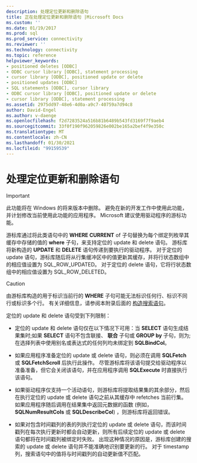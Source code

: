 ```yaml
---
description: 处理定位更新和删除语句
title: 正在处理定位更新和删除语句 |Microsoft Docs
ms.custom: ''
ms.date: 01/19/2017
ms.prod: sql
ms.prod_service: connectivity
ms.reviewer: ''
ms.technology: connectivity
ms.topic: reference
helpviewer_keywords:
- positioned deletes [ODBC]
- ODBC cursor library [ODBC], statement processing
- cursor library [ODBC], positioned update or delete
- positioned updates [ODBC]
- SQL statements [ODBC], cursor library
- ODBC cursor library [ODBC], positioned update or delete
- cursor library [ODBC], statement processing
ms.assetid: 2975dd97-48e6-4d0a-a9c7-40759a7d94c8
author: David-Engel
ms.author: v-daenge
ms.openlocfilehash: f2d7283524a516b81b6489b543fd3169f7f9aeb4
ms.sourcegitcommit: 33f0f190f962059826e002be165a2bef4f9e350c
ms.translationtype: MT
ms.contentlocale: zh-CN
ms.lasthandoff: 01/30/2021
ms.locfileid: "99159539"
---
```

# <a name="processing-positioned-update-and-delete-statements"></a>处理定位更新和删除语句
> [!IMPORTANT]  
>  此功能将在 Windows 的将来版本中删除。 避免在新的开发工作中使用此功能，并计划修改当前使用此功能的应用程序。 Microsoft 建议使用驱动程序的游标功能。  
  
 游标库通过将此类语句中的 **WHERE CURRENT** of 子句替换为每个绑定列枚举其缓存中存储的值的 **where** 子句，来支持定位的 update 和 delete 语句。 游标库将新构造的 **UPDATE** 和 **DELETE** 语句传递到要执行的驱动程序。 对于定位的 update 语句，游标库随后将从行集缓冲区中的值更新其缓存，并将行状态数组中的相应值设置为 SQL_ROW_UPDATED。 对于定位的 delete 语句，它将行状态数组中的相应值设置为 SQL_ROW_DELETED。  
  
> [!CAUTION]  
>  由游标库构造的用于标识当前行的 **WHERE** 子句可能无法标识任何行、标识不同行或标识多个行。 有关详细信息，请参阅本附录后面的 [构造搜索语句](../../../odbc/reference/appendixes/constructing-searched-statements.md)。  
  
 定位的 update 和 delete 语句受到下列限制：  
  
-   定位的 update 和 delete 语句仅在以下情况下可用：当 **SELECT** 语句生成结果集时;如果 **SELECT** 语句不包含联接、 **联合** 子句或 **GROUP by** 子句，则为;在选择列表中使用别名或表达式的任何列均未绑定到 **SQLBindCol**。  
  
-   如果应用程序准备定位的 update 或 delete 语句，则必须在调用 **SQLFetch** 或 **SQLFetchScroll** 后执行此操作。 尽管游标库将该语句提交给驱动程序以准备准备，但它会关闭该语句，并在应用程序调用 **SQLExecute** 时直接执行该语句。  
  
-   如果驱动程序仅支持一个活动语句，则游标库将提取结果集的其余部分，然后在执行定位的 update 或 delete 语句之前从其缓存中 refetches 当前行集。 如果应用程序随后调用在结果集中返回元数据的函数 (例如， **SQLNumResultCols** 或 **SQLDescribeCol**) ，则游标库将返回错误。  
  
-   如果对包含时间戳列的表的列执行定位的 update 或 delete 语句，而该时间戳列在每次执行更新时都会自动更新，则所有后续定位的 update 或 delete 语句都将在时间戳列被绑定时失败。 出现这种情况的原因是，游标库创建的搜索的 update 或 delete 语句并不能准确地识别要更新的行。 对于 timestamp 列，搜索语句中的值将与时间戳列的自动更新值不匹配。
